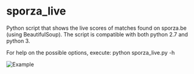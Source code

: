 # sporza_live
Python script that shows the live scores of matches found on sporza.be (using BeautifulSoup).
The script is compatible with both python 2.7 and python 3.

For help on the possible options, execute: python sporza_live.py -h

![Example](https://github.com/Sebast1aan/sporza_live/tree/master/Screenshots/preview.png?raw=true)
